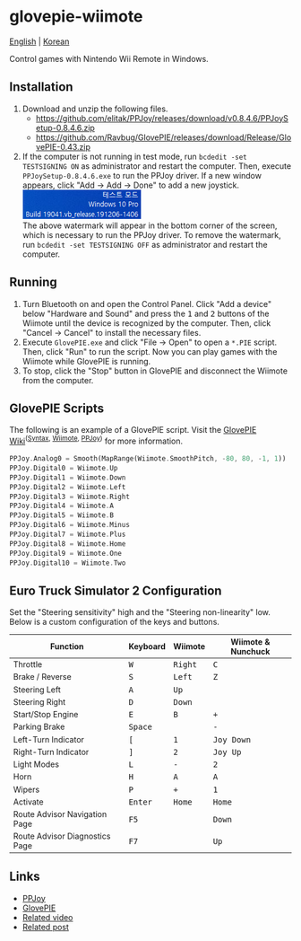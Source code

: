 # glovepie-wiimote

[English](./README.md) | [Korean](./README.ko.md)

Control games with Nintendo Wii Remote in Windows.

## Installation

1. Download and unzip the following files.
   - <https://github.com/elitak/PPJoy/releases/download/v0.8.4.6/PPJoySetup-0.8.4.6.zip>
   - <https://github.com/Ravbug/GlovePIE/releases/download/Release/GlovePIE-0.43.zip>
1. If the computer is not running in test mode, run
   `bcdedit -set TESTSIGNING ON` as administrator and restart the computer.
   Then, execute `PPJoySetup-0.8.4.6.exe` to run the PPJoy driver. If a new
   window appears, click "Add -> Add -> Done" to add a new joystick.  
   ![Test mode](assets/test-mode.png)  
   The above watermark will appear in the bottom corner of the screen, which is
   necessary to run the PPJoy driver. To remove the watermark, run
   `bcdedit -set TESTSIGNING OFF` as administrator and restart the computer.

## Running

1. Turn Bluetooth on and open the Control Panel. Click "Add a device" below
   "Hardware and Sound" and press the <kbd>1</kbd> and <kbd>2</kbd> buttons of
   the Wiimote until the device is recognized by the computer. Then, click
   "Cancel -> Cancel" to install the necessary files.
1. Execute `GlovePIE.exe` and click "File -> Open" to open a `*.PIE` script.
   Then, click "Run" to run the script. Now you can play games with the Wiimote
   while GlovePIE is running.
1. To stop, click the "Stop" button in GlovePIE and disconnect the Wiimote from
   the computer.

## GlovePIE Scripts

The following is an example of a GlovePIE script. Visit the
[GlovePIE Wiki](https://github.com/Ravbug/GlovePIE/wiki)<sup>([Syntax](https://github.com/Ravbug/GlovePIE/wiki/GlovePIE-Scripts-and-Syntax), [Wiimote](<https://github.com/Ravbug/GlovePIE/wiki/Wiimote-(Nintendo-Wii-Remote)>), [PPJoy](https://github.com/Ravbug/GlovePIE/wiki/Joysticks,-PPJoy,-and-Kinect#ppjoy))</sup>
for more information.

```rust
PPJoy.Analog0 = Smooth(MapRange(Wiimote.SmoothPitch, -80, 80, -1, 1))
PPJoy.Digital0 = Wiimote.Up
PPJoy.Digital1 = Wiimote.Down
PPJoy.Digital2 = Wiimote.Left
PPJoy.Digital3 = Wiimote.Right
PPJoy.Digital4 = Wiimote.A
PPJoy.Digital5 = Wiimote.B
PPJoy.Digital6 = Wiimote.Minus
PPJoy.Digital7 = Wiimote.Plus
PPJoy.Digital8 = Wiimote.Home
PPJoy.Digital9 = Wiimote.One
PPJoy.Digital10 = Wiimote.Two
```

## Euro Truck Simulator 2 Configuration

Set the "Steering sensitivity" high and the "Steering non-linearity" low. Below
is a custom configuration of the keys and buttons.

| Function                       | Keyboard         | Wiimote          | Wiimote & Nunchuck  |
| ------------------------------ | ---------------- | ---------------- | ------------------- |
| Throttle                       | <kbd>W</kbd>     | <kbd>Right</kbd> | <kbd>C</kbd>        |
| Brake / Reverse                | <kbd>S</kbd>     | <kbd>Left</kbd>  | <kbd>Z</kbd>        |
| Steering Left                  | <kbd>A</kbd>     | <kbd>Up</kbd>    |                     |
| Steering Right                 | <kbd>D</kbd>     | <kbd>Down</kbd>  |                     |
| Start/Stop Engine              | <kbd>E</kbd>     | <kbd>B</kbd>     | <kbd>+</kbd>        |
| Parking Brake                  | <kbd>Space</kbd> |                  | <kbd>-</kbd>        |
| Left-Turn Indicator            | <kbd>[</kbd>     | <kbd>1</kbd>     | <kbd>Joy Down</kbd> |
| Right-Turn Indicator           | <kbd>]</kbd>     | <kbd>2</kbd>     | <kbd>Joy Up</kbd>   |
| Light Modes                    | <kbd>L</kbd>     | <kbd>-</kbd>     | <kbd>2</kbd>        |
| Horn                           | <kbd>H</kbd>     | <kbd>A</kbd>     | <kbd>A</kbd>        |
| Wipers                         | <kbd>P</kbd>     | <kbd>+</kbd>     | <kbd>1</kbd>        |
| Activate                       | <kbd>Enter</kbd> | <kbd>Home</kbd>  | <kbd>Home</kbd>     |
| Route Advisor Navigation Page  | <kbd>F5</kbd>    |                  | <kbd>Down</kbd>     |
| Route Advisor Diagnostics Page | <kbd>F7</kbd>    |                  | <kbd>Up</kbd>       |

## Links

- [PPJoy](https://github.com/elitak/PPJoy)
- [GlovePIE](https://github.com/Ravbug/GlovePIE)
- [Related video](https://www.youtube.com/watch?v=QH6h2dO_eYY)
- [Related post](https://m.blog.naver.com/truecg/10154582210)
